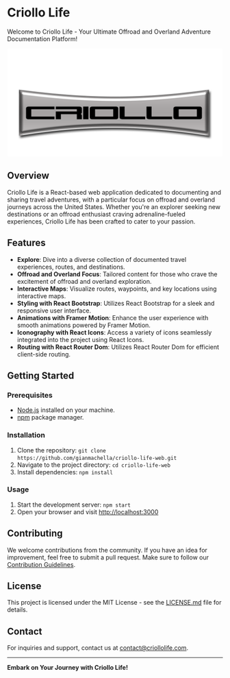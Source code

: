 # Criollo Life

Welcome to Criollo Life - Your Ultimate Offroad and Overland Adventure Documentation Platform!

![Criollo Life Logo](src/images/logo-white.png)

## Overview

Criollo Life is a React-based web application dedicated to documenting and sharing travel adventures, with a particular focus on offroad and overland journeys across the United States. Whether you're an explorer seeking new destinations or an offroad enthusiast craving adrenaline-fueled experiences, Criollo Life has been crafted to cater to your passion.

## Features

- **Explore**: Dive into a diverse collection of documented travel experiences, routes, and destinations.
- **Offroad and Overland Focus**: Tailored content for those who crave the excitement of offroad and overland exploration.
- **Interactive Maps**: Visualize routes, waypoints, and key locations using interactive maps.
- **Styling with React Bootstrap**: Utilizes React Bootstrap for a sleek and responsive user interface.
- **Animations with Framer Motion**: Enhance the user experience with smooth animations powered by Framer Motion.
- **Iconography with React Icons**: Access a variety of icons seamlessly integrated into the project using React Icons.
- **Routing with React Router Dom**: Utilizes React Router Dom for efficient client-side routing.

## Getting Started

### Prerequisites

- [Node.js](https://nodejs.org/) installed on your machine.
- [npm](https://www.npmjs.com/) package manager.

### Installation

1. Clone the repository: `git clone https://github.com/gianmachella/criollo-life-web.git`
2. Navigate to the project directory: `cd criollo-life-web`
3. Install dependencies: `npm install`

### Usage

1. Start the development server: `npm start`
2. Open your browser and visit [http://localhost:3000](http://localhost:3000)

## Contributing

We welcome contributions from the community. If you have an idea for improvement, feel free to submit a pull request. Make sure to follow our [Contribution Guidelines](CONTRIBUTING.md).

## License

This project is licensed under the MIT License - see the [LICENSE.md](LICENSE.md) file for details.

## Contact

For inquiries and support, contact us at [contact@criollolife.com](mailto:contact@criollolife.com).

---

**Embark on Your Journey with Criollo Life!**
